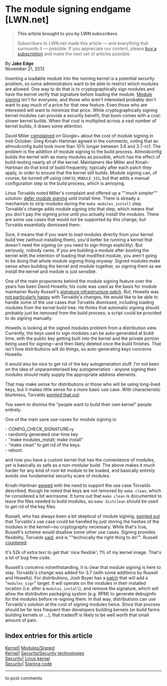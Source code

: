 # The module signing endgame [LWN.net]

> **This article brought to you by LWN subscribers**
> 
> Subscribers to LWN.net made this article — and everything that surrounds it — possible. If you appreciate our content, please [buy a subscription](/Promo/nst-nag3/subscribe) and make the next set of articles possible. 

By **Jake Edge**  
November 21, 2012 

Inserting a loadable module into the running kernel is a potential security problem, so some administrators want to be able to restrict which modules are allowed. One way to do that is to cryptographically sign modules and have the kernel verify that signature before loading the module. [Module signing](/Articles/515007/) isn't for everyone, and those who aren't interested probably don't want to pay much of a price for that new feature. Even those who are interested will want to minimize that price. While cryptographically signing kernel modules can provide a security benefit, that boon comes with a cost: slower kernel builds. When that cost is multiplied across a vast number of kernel builds, it draws some attention. 

David Miller [complained](https://plus.google.com/101384639386588513837/posts/aLXZdGRULkP) on Google+ about the cost of module signing in mid-October. Greg Kroah-Hartman agreed in the comments, noting that an allmodconfig build took more than 10% longer between 3.6 and 3.7-rc1. The problem is the addition of module signing to the build process. Allmodconfig builds the kernel with as many modules as possible, which has the effect of build-testing nearly all of the kernel. Maintainers like Miller and Kroah-Hartman do that kind of build frequently, typically after each patch they apply, in order to ensure that the kernel still builds. Module signing can, of course, be turned off using `CONFIG_MODULE_SIG`, but that adds a manual configuration step to the build process, which is annoying. 

Linus Torvalds noted Miller's complaint and offered up a ""*much* simpler"" solution: [defer module signing](/Articles/520259/) until install time. There is already a mechanism to strip modules during the `make modules_install` step. Torvalds's change adds module signing into that step, which means that you don't pay the signing price until you actually install the modules. There are some use cases that would not be supported by this change, but Torvalds essentially dismissed them: 

Sure, it means that if you want to load modules directly from your kernel build tree (without installing them), you'd better be running a kernel that doesn't need the signing (or you need to sign things explicitly). But seriously, nobody cares. If you are building a module after booting the kernel with the intention of loading that modified module, you aren't going to be doing that whole module signing thing *anyway*. Signed modules make sense when building the kernel and module together, so signing them as we install the kernel and module is just sensible. 

One of the main proponents behind the module signing feature over the years has been David Howells; his code was used as the basis for module maintainer Rusty Russell's [signature infrastructure patch](/Articles/515032/). But, Howells was [not particularly happy](/Articles/525884/) with Torvalds's changes. He would like to be able to handle some of the use cases that Torvalds dismissed, including loading modules from the kernel build tree. He thinks that automatic signing should probably just be removed from the build process; a script could be provided to do signing manually. 

Howells is looking at the signed modules problem from a distribution view. Currently, the keys used to sign modules can be auto-generated at build time, with the public key getting built into the kernel and the private portion being used for signing—and then likely deleted once the build finishes. That isn't how distributions will do things, so auto-generating keys concerns Howells: 

It would also be nice to get rid of the key autogeneration stuff. I'm not keen on the idea of unparameterised key autogeneration - anyone signing their modules should really supply the appropriate address elements. 

That may make sense for distributions or those who will be using long-lived keys, but it makes little sense for a more basic use case. With characteristic bluntness, Torvalds [pointed that out](/Articles/525889/): 

You seem to dismiss the "people want to build their own kernel" people entirely. 

One of the main sane use-cases for module signing is: 

\- CONFIG_CHECK_SIGNATURE=y  
\- randomly generated one-time key  
\- "make modules_install; make install"  
\- "make clean" to get rid of the keys.  
\- reboot.  


and now you have a custom kernel that has the convenience of modules, yet is basically as safe as a non-modular build. The above makes it much harder for any kind of root-kit module to be loaded, and basically entirely avoids one fundamental security scare of modules. 

Kroah-Hartman [agreed](/Articles/525908/) with the need to support the use case Torvalds described, though he noted that keys are not removed by `make clean`, which he considered a bit worrisome. It turns out that `make clean` is documented to leave the files needed to build modules, so `make distclean` should be used to get rid of the key files. 

Russell, who has always been a bit skeptical of module signing, [pointed out](/Articles/525912/) that Torvalds's use case could be handled by just storing the hashes of the modules in the kernel—no cryptography necessary. While that's true, Russell's scheme would disallow some other use cases. Signing provides flexibility, Torvalds [said](/Articles/525915/), and is ""technically the right thing to do"". Russell [countered](/Articles/525918/): 

It's 52k of extra text to get that 'nice flexible'; 1% of my kernel image. That's a lot of bug free code. 

Russell's concerns notwithstanding, it is clear that module signing is here to stay. Torvalds's change was added for 3.7 (with some additions by Russell and Howells). For distributions, Josh Boyer has a [patch](/Articles/525943/) that will add a "`modules_sign`" target. It will operate on the modules in their installed location (i.e. after a `modules_install`), and remove the signature, which will allow the distribution packaging system (e.g. RPM) to generate debuginfo for the modules before re-signing them. In that way, distributions can use Torvalds's solution at the cost of signing modules twice. Since that process should be far less frequent than developers building kernels (or build farms building kernels or ...), that tradeoff is likely to be well worth that small amount of pain. 

  
Index entries for this article  
---  
[Kernel](/Kernel/Index)| [Modules/Signed](/Kernel/Index#Modules-Signed)  
[Kernel](/Kernel/Index)| [Security/Security technologies](/Kernel/Index#Security-Security_technologies)  
[Security](/Security/Index/)| [Linux kernel](/Security/Index/#Linux_kernel)  
[Security](/Security/Index/)| [Signing code](/Security/Index/#Signing_code)  
  


* * *

to post comments 
